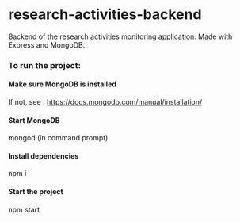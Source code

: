 # research-activities-backend
Backend of the research activities monitoring application. Made with Express and MongoDB.

### To run the project:
#### Make sure MongoDB is installed
If not, see : https://docs.mongodb.com/manual/installation/
#### Start MongoDB 
mongod (in command prompt)
#### Install dependencies
npm i
#### Start the project
npm start
